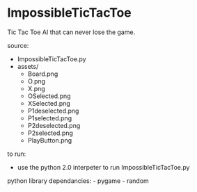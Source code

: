 # ImpossibleTicTacToe
Tic Tac Toe AI that can never lose the game.

source:
- ImpossibleTicTacToe.py
- assets/
	- Board.png
	- O.png
	- X.png
	- OSelected.png
	- XSelected.png
	- P1deselected.png
	- P1selected.png
	- P2deselected.png
	- P2selected.png
	- PlayButton.png

to run:
- use the python 2.0 interpeter to run ImpossibleTicTacToe.py

python library dependancies:
	- pygame
	- random